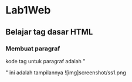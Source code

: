 # Lab1Web
##  Belajar tag dasar HTML

### Membuat paragraf
kode tag untuk paragraf adalah "<p>"
ini adalah tampilannya
![img]screenshot/ss1.png